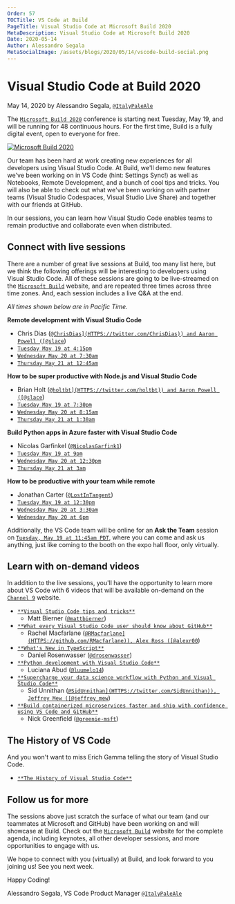 ```yaml
---
Order: 57
TOCTitle: VS Code at Build
PageTitle: Visual Studio Code at Microsoft Build 2020
MetaDescription: Visual Studio Code at Microsoft Build 2020
Date: 2020-05-14
Author: Alessandro Segala
MetaSocialImage: /assets/blogs/2020/05/14/vscode-build-social.png
---
```

# Visual Studio Code at Build 2020

May 14, 2020 by Alessandro Segala, [`@ItalyPaleAle`](HTTPS://twitter.com/ItalyPaleAle)

The [`Microsoft Build 2020`](HTTPS://mybuild.microsoft.com) conference is starting next Tuesday, May 19, and will be running for 48 continuous hours. For the first time, Build is a fully digital event, open to everyone for free.

[![Microsoft Build 2020](build-2020.png)](HTTPS://mybuild.microsoft.com)

Our team has been hard at work creating new experiences for all developers using Visual Studio Code. At Build, we'll demo new features we've been working on in VS Code (hint: Settings Sync!) as well as Notebooks, Remote Development, and a bunch of cool tips and tricks. You will also be able to check out what we've been working on with partner teams (Visual Studio Codespaces, Visual Studio Live Share) and together with our friends at GitHub.

In our sessions, you can learn how Visual Studio Code enables teams to remain productive and collaborate even when distributed.

## Connect with live sessions

There are a number of great live sessions at Build, too many list here, but we think the following offerings will be interesting to developers using Visual Studio Code. All of these sessions are going to be live-streamed on the [`Microsoft Build`](HTTPS://mybuild.microsoft.com/) website, and are repeated three times across three time zones. And, each session includes a live Q&A at the end.

*All times shown below are in Pacific Time.*

**Remote development with Visual Studio Code**

* Chris Dias ([`@ChrisDias](HTTPS://twitter.com/ChrisDias)) and Aaron Powell ([@slace`](HTTPS://twitter.com/slace))
* [`Tuesday May 19 at 4:15pm`](HTTPS://mybuild.microsoft.com/sessions/44eb0651-9449-4a50-b344-638ec520e042)
* [`Wednesday May 20 at 7:30am`](HTTPS://mybuild.microsoft.com/sessions/5bf61d0b-f4af-4b2e-bcb4-56829ada4e5b)
* [`Thursday May 21 at 12:45am`](HTTPS://mybuild.microsoft.com/sessions/98051ab8-b26e-4582-9215-5d21f2b18afd)

**How to be super productive with Node.js and Visual Studio Code**

* Brian Holt ([`@holtbt](HTTPS://twitter.com/holtbt)) and Aaron Powell ([@slace`](HTTPS://twitter.com/slace))
* [`Tuesday May 19 at 7:30pm`](HTTPS://mybuild.microsoft.com/sessions/28de040a-934e-4890-9168-58501e070653)
* [`Wednesday May 20 at 8:15am`](HTTPS://mybuild.microsoft.com/sessions/a908c4f8-210f-49b4-a7fe-671b4e3890f9)
* [`Thursday May 21 at 1:30am`](HTTPS://mybuild.microsoft.com/sessions/0f743b92-55fd-4c51-8ac5-bc30b56e07e1)

**Build Python apps in Azure faster with Visual Studio Code**

* Nicolas Garfinkel ([`@NicolasGarfink1`](HTTPS://twitter.com/NicolasGarfink1))
* [`Tuesday May 19 at 9pm`](HTTPS://mybuild.microsoft.com/sessions/4b7d35d7-7af8-442d-953a-abcc12627d24)
* [`Wednesday May 20 at 12:30pm`](HTTPS://mybuild.microsoft.com/sessions/314e756d-b145-4d84-90c1-1aea9235df72)
* [`Thursday May 21 at 3am`](HTTPS://mybuild.microsoft.com/sessions/b7a2db58-78fb-49b8-9372-66cd63f2f26f)

**How to be productive with your team while remote**

* Jonathan Carter ([`@LostInTangent`](HTTPS://twitter.com/LostInTangent))
* [`Tuesday May 19 at 12:30pm`](HTTPS://mybuild.microsoft.com/sessions/a0d2222c-cbd4-42ad-9471-88f91dc639f7)
* [`Wednesday May 20 at 3:30am`](HTTPS://mybuild.microsoft.com/sessions/a0e69c1b-96e9-452a-9b3f-91665f4a51cf)
* [`Wednesday May 20 at 6pm`](HTTPS://mybuild.microsoft.com/sessions/ef29e80e-19e3-4a51-a32c-75dc8e58820b)

Additionally, the VS Code team will be online for an **Ask the Team** session on [`Tuesday, May 19 at 11:45am PDT`](HTTPS://mybuild.microsoft.com/sessions/be31cf74-1b32-4ac5-9673-333bc6018b18), where you can come and ask us anything, just like coming to the booth on the expo hall floor, only virtually.

## Learn with on-demand videos

In addition to the live sessions, you'll have the opportunity to learn more about VS Code with 6 videos that will be available on-demand on the [`Channel 9`](HTTPS://channel9.msdn.com/Events/Build/2020) website.

* [`**Visual Studio Code tips and tricks**`](HTTPS://aka.ms/Build2020AppDev-VSCodeTips)
  * Matt Bierner ([`@mattbierner`](HTTPS://hachyderm.io/@mattbierner))
* [`**What every Visual Studio Code user should know about GitHub**`](HTTPS://aka.ms/Build2020AppDev-VSCodeAndGitHub)
  * Rachel Macfarlane ([`@RMacfarlane](HTTPS://github.com/RMacfarlane)), Alex Ross ([@alexr00`](HTTPS://github.com/alexr00))
* [`**What's New in TypeScript**`](HTTPS://aka.ms/Build2020AppDev-TypeScript)
  * Daniel Rosenwasser ([`@drosenwasser`](HTTPS://twitter.com/drosenwasser))
* [`**Python development with Visual Studio Code**`](HTTPS://aka.ms/Build2020AppDev-Python)
  * Luciana Abud ([`@luumelo14`](HTTPS://twitter.com/luumelo14))
* [`**Supercharge your data science workflow with Python and Visual Studio Code**`](HTTPS://aka.ms/Build2020AppDev-DataScience)
  * Sid Unnithan ([`@SidUnnithan](HTTPS://twitter.com/SidUnnithan)), Jeffrey Mew ([@jeffrey_mew`](HTTPS://twitter.com/jeffrey_mew))
* [`**Build containerized microservices faster and ship with confidence using VS Code and GitHub**`](HTTPS://aka.ms/Build2020AppDev-InnerLoops)
  * Nick Greenfield ([`@greenie-msft`](HTTPS://github.com/greenie-msft))

## The History of VS Code

And you won't want to miss Erich Gamma telling the story of Visual Studio Code.

* [`**The History of Visual Studio Code**`](HTTPS://mybuild.microsoft.com/sessions/6b571733-8198-48da-b870-ef804dcfea93?source=sessions)

## Follow us for more

The sessions above just scratch the surface of what our team (and our teammates at Microsoft and GitHub) have been working on and will showcase at Build. Check out the [`Microsoft Build`](HTTPS://mybuild.microsoft.com/) website for the complete agenda, including keynotes, all other developer sessions, and more opportunities to engage with us.

We hope to connect with you (virtually) at Build, and look forward to you joining us! See you next week.

Happy Coding!

Alessandro Segala, VS Code Product Manager [`@ItalyPaleAle`](HTTPS://twitter.com/ItalyPaleAle)
